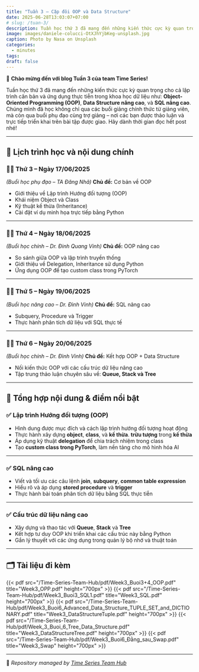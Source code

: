```yaml
---
title: "Tuần 3 – Cặp đôi OOP và Data Structure"
date: 2025-06-28T13:03:07+07:00
# slug: /tuan-3/
description: Tuần học thứ 3 đã mang đến những kiến thức cực kỳ quan trọng cho cả lập trình căn bản và ứng dụng thực tiễn
image: images/daniele-colucci-OtXJhYjbKeg-unsplash.jpg
caption: Photo by Nasa on Unsplash
categories:
  - minutes
tags:
draft: false
---
```


🎉 **Chào mừng đến với blog Tuần 3 của team Time Series!**

Tuần học thứ 3 đã mang đến những kiến thức cực kỳ quan trọng cho cả lập trình căn bản và ứng dụng thực tiễn trong khoa học dữ liệu như: **Object-Oriented Programming (OOP)**, **Data Structure nâng cao**, và **SQL nâng cao**. Chúng mình đã học không chỉ qua các buổi giảng chính thức từ giảng viên, mà còn qua buổi phụ đạo cùng trợ giảng – nơi các bạn được thảo luận và trực tiếp triển khai trên bài tập được giao. Hãy dành thời gian đọc hết post nhé!

---

## 📅 **Lịch trình học và nội dung chính**

### 🧑‍🏫 **Thứ 3 – Ngày 17/06/2025**

_(Buổi học phụ đạo – TA Đăng Nhã)_
**Chủ đề:** Cơ bản về OOP

- Giới thiệu về Lập trình Hướng đối tượng (OOP)
- Khái niệm Object và Class
- Kỹ thuật kế thừa (Inheritance)
- Cài đặt ví dụ minh họa trực tiếp bằng Python

---

### 👨‍🏫 **Thứ 4 – Ngày 18/06/2025**

_(Buổi học chính – Dr. Đinh Quang Vinh)_
**Chủ đề:** OOP nâng cao

- So sánh giữa OOP và lập trình truyền thống
- Giới thiệu về Delegation, Inheritance sử dụng Python
- Ứng dụng OOP để tạo custom class trong PyTorch

---

### 🧑‍🏫 **Thứ 5 – Ngày 19/06/2025**

_(Buổi học nâng cao – Dr. Đình Vinh)_
**Chủ đề:** SQL nâng cao

- Subquery, Procedure và Trigger
- Thực hành phân tích dữ liệu với SQL thực tế

---

### 👨‍🏫 **Thứ 6 – Ngày 20/06/2025**

_(Buổi học chính – Dr. Đình Vinh)_
**Chủ đề:** Kết hợp OOP + Data Structure

- Nối kiến thức OOP với các cấu trúc dữ liệu nâng cao
- Tập trung thảo luận chuyên sâu về: **Queue, Stack và Tree**

---

## 📌 **Tổng hợp nội dung & điểm nổi bật**

### ✅ **Lập trình Hướng đối tượng (OOP)**

- Hình dung được mục đích và cách lập trình hướng đối tượng hoạt động
- Thực hành xây dựng **object**, **class**, và **kế thừa**. **trừu tượng** trong **kế thừa**
- Áp dụng kỹ thuật **delegation** để chia trách nhiệm trong class
- Tạo **custom class trong PyTorch**, làm nền tảng cho mô hình hóa AI

---

### ✅ **SQL nâng cao**

- Viết và tối ưu các câu lệnh **join**, **subquery**, **common table expression**
- Hiểu rõ và áp dụng **stored procedure** và **trigger**
- Thực hành bài toán phân tích dữ liệu bằng SQL thực tiễn

---

### ✅ **Cấu trúc dữ liệu nâng cao**

- Xây dựng và thao tác với **Queue**, **Stack** và **Tree**
- Kết hợp tư duy OOP khi triển khai các cấu trúc này bằng Python
- Gắn lý thuyết với các ứng dụng trong quản lý bộ nhớ và thuật toán

---

## 🗂 **Tài liệu đi kèm**

{{< pdf src="/Time-Series-Team-Hub/pdf/Week3_Buoi3+4_OOP.pdf" title="Week3_OPP.pdf" height="700px" >}}
{{< pdf src="/Time-Series-Team-Hub/pdf/Week3_Buoi3_SQL1.pdf" title="Week3_SQL.pdf" height="700px" >}}
{{< pdf src="/Time-Series-Team-Hub/pdf/Week3_Buoi6_Advanced_Data_Structure_TUPLE_SET_and_DICTIONARY.pdf" title="Week3_DataStructureTuple.pdf" height="700px" >}}
{{< pdf src="/Time-Series-Team-Hub/pdf/Week_3_Buoi_6_Tree_Data_Structure.pdf" title="Week3_DataStructureTree.pdf" height="700px" >}}
{{< pdf src="/Time-Series-Team-Hub/pdf/Week3_Buoi6_Đằng_sau_Swap.pdf" title="Week3_Swap" height="700px" >}}


---

🧠 _Repository managed by [Time Series Team Hub](https://github.com/Jennifer1907/Time-Series-Team-Hub)_
